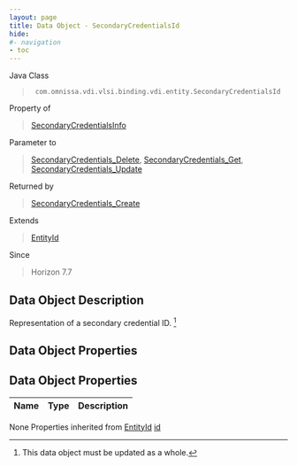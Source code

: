 ```yaml
---
layout: page
title: Data Object - SecondaryCredentialsId
hide:
#- navigation
- toc
---
```








Java Class
> ` com.omnissa.vdi.vlsi.binding.vdi.entity.SecondaryCredentialsId`

Property of
> [SecondaryCredentialsInfo](vdi.users.SecondaryCredentials.SecondaryCredentialsInfo.md#field_detail)

Parameter to
> [SecondaryCredentials_Delete](vdi.users.SecondaryCredentials.md#delete), [SecondaryCredentials_Get](vdi.users.SecondaryCredentials.md#get), [SecondaryCredentials_Update](vdi.users.SecondaryCredentials.md#update)

Returned by
> [SecondaryCredentials_Create](vdi.users.SecondaryCredentials.md#create)

Extends
> [EntityId](vdi.EntityId.md)

Since
> Horizon 7.7


## Data Object Description

Representation of a secondary credential ID.
 [^167]



## Data Object Properties

## Data Object Properties

 Name | Type | Description
:---|:---:|:---
None
Properties inherited from [EntityId](vdi.EntityId.md)
[id](vdi.EntityId.md#id)


 


[^167]: This data object must be updated as a whole.